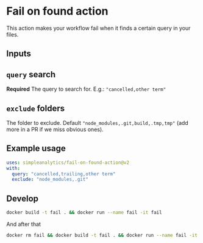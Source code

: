 # Fail on found action

This action makes your workflow fail when it finds a certain query in your files.

## Inputs

## `query` search

**Required** The query to search for. E.g.: `"cancelled,other term"`

## `exclude` folders

The folder to exclude. Default `"node_modules,.git,build,.tmp,tmp"` (add more in a PR if we miss obvious ones).

## Example usage

```yml
uses: simpleanalytics/fail-on-found-action@v2
with:
  query: "cancelled,trailing,other term"
  exclude: "node_modules,.git"
```

## Develop

```bash
docker build -t fail . && docker run --name fail -it fail
```

And after that

```bash
docker rm fail && docker build -t fail . && docker run --name fail -it fail
```

